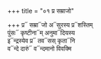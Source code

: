 +++
title = "०१ प्र सम्राजो"

+++
प्र᳓ सम्रा᳓जो अ᳓सुरस्य प्र᳓शस्तिम्  
पुंसः᳓ कृष्टीना᳓म् अनुमा᳓दियस्य  
इ᳓न्द्रस्येव प्र᳓ तव᳓सस् कृता᳓नि  
व᳓न्दे दारुं᳓ व᳓न्दमानो विवक्मि